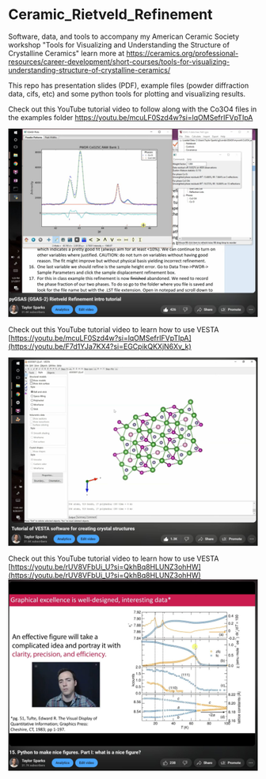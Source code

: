 # Ceramic_Rietveld_Refinement
Software, data, and tools to accompany my American Ceramic Society workshop "Tools for Visualizing and Understanding the Structure of Crystalline Ceramics"
learn more at https://ceramics.org/professional-resources/career-development/short-courses/tools-for-visualizing-understanding-structure-of-crystalline-ceramics/

This repo has presentation slides (PDF), example files (powder diffraction data, cifs, etc) and some python tools for plotting and visualizing results.

Check out this YouTube tutorial video to follow along with the Co3O4 files in the examples folder
https://youtu.be/mcuLF0Szd4w?si=lqOMSefrIFVpTIpA

![My Image](YouTube.jpg)

Check out this YouTube tutorial video to learn how to use VESTA
[https://youtu.be/mcuLF0Szd4w?si=lqOMSefrIFVpTIpA](https://youtu.be/F7d1YJa7KX4?si=EGCpikQKXjN6Xv_k)

![My Image](YouTube1.jpg)

Check out this YouTube tutorial video to learn how to use VESTA
[https://youtu.be/rUV8VFbUi_U?si=QkhBq8HLUNZ3ohHW](https://youtu.be/rUV8VFbUi_U?si=QkhBq8HLUNZ3ohHW)
![My Image](YouTube2.jpg)

